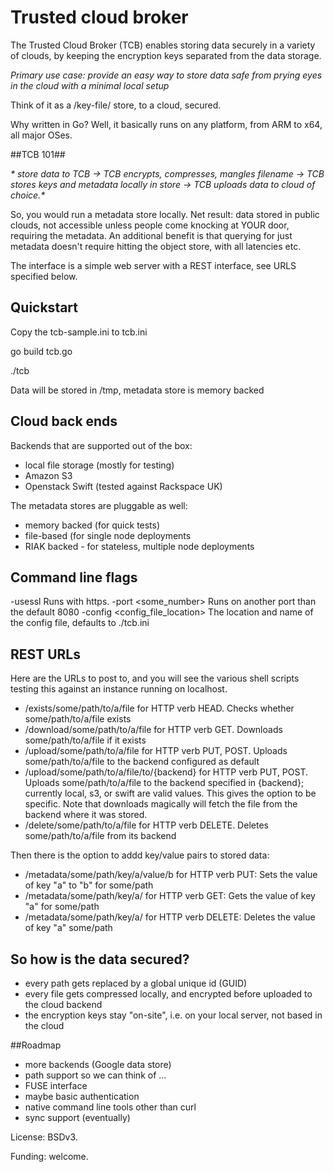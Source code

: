 # Trusted cloud broker #

The Trusted Cloud Broker (TCB) enables storing data securely in a variety of clouds, by keeping the encryption keys separated from the data storage.

*Primary use case: provide an easy way to store data safe from prying eyes in the cloud with a minimal local setup*

Think of it as a /key-file/ store, to a cloud, secured.

Why written in Go? Well, it basically runs on any platform, from ARM to x64, all major OSes.

##TCB 101##

_* store data to TCB -> TCB encrypts, compresses, mangles filename -> TCB stores keys and metadata locally in store -> TCB uploads data to cloud of choice.*_

So, you would run a metadata store locally. Net result: data stored in public clouds, not accessible unless people come knocking at YOUR door, requiring the metadata.
An additional benefit is that querying for just metadata doesn't require hitting the object store, with all latencies etc.

The interface is a simple web server with a REST interface, see URLS specified below.

## Quickstart ##

Copy the tcb-sample.ini to tcb.ini

go build tcb.go

./tcb

Data will be stored in /tmp, metadata store is memory backed

## Cloud back ends ##
Backends that are supported out of the box:
* local file storage (mostly for testing)
* Amazon S3
* Openstack Swift (tested against Rackspace UK)

The metadata stores are pluggable as well:
* memory backed (for quick tests)
* file-based (for single node deployments
* RIAK backed - for stateless, multiple node deployments

## Command line flags ##

-usessl Runs with https. 
-port <some_number> Runs on another port than the default 8080
-config <config_file_location> The location and name of the config file, defaults to ./tcb.ini

## REST URLs

Here are the URLs to post to, and you will see the various shell scripts testing this against an instance running on localhost.

* /exists/some/path/to/a/file   for HTTP verb HEAD. Checks whether some/path/to/a/file exists
* /download/some/path/to/a/file   for HTTP verb GET. Downloads some/path/to/a/file if it exists
* /upload/some/path/to/a/file   for HTTP verb PUT, POST. Uploads some/path/to/a/file to the backend configured as default
* /upload/some/path/to/a/file/to/{backend}   for HTTP verb PUT, POST. Uploads some/path/to/a/file to the backend specified in {backend}; currently local, s3, or swift are valid values. This gives the option to be specific. Note that downloads magically will fetch the file from the backend where it was stored.
* /delete/some/path/to/a/file   for HTTP verb DELETE. Deletes some/path/to/a/file from its backend
	
Then there is the option to addd key/value pairs to stored data:

* /metadata/some/path/key/a/value/b for HTTP verb PUT: Sets the value of key "a" to "b" for some/path
* /metadata/some/path/key/a/ for HTTP verb GET: Gets the value of key "a" for some/path
* /metadata/some/path/key/a/ for HTTP verb DELETE: Deletes the value of key "a" some/path

## So how is the data secured?
- every path gets replaced by a global unique id (GUID)
- every file gets compressed locally, and encrypted before uploaded to the cloud backend
- the encryption keys stay "on-site", i.e. on your local server, not based in the cloud

##Roadmap
- more backends (Google data store)
- path support so we can think of ...
- FUSE interface
- maybe basic authentication
- native command line tools other than curl
- sync support (eventually)

License: BSDv3.

Funding: welcome.



